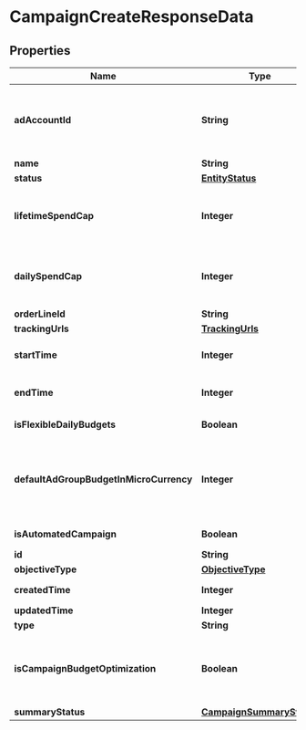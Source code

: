 

# CampaignCreateResponseData

## Properties

Name | Type | Description | Notes
------------ | ------------- | ------------- | -------------
**adAccountId** | **String** | Campaign&#39;s Advertiser ID. If you want to create a campaign in a Business Account shared account you need to specify the Business Access advertiser ID in both the query path param as well as the request body schema. |  [optional]
**name** | **String** | Campaign name. |  [optional]
**status** | [**EntityStatus**](EntityStatus.md) |  |  [optional]
**lifetimeSpendCap** | **Integer** | Campaign total spending cap. Required for Campaign Budget Optimization (CBO) campaigns. This and \&quot;daily_spend_cap\&quot; cannot be set at the same time. |  [optional]
**dailySpendCap** | **Integer** | Campaign daily spending cap. Required for Campaign Budget Optimization (CBO) campaigns. This and \&quot;lifetime_spend_cap\&quot; cannot be set at the same time. |  [optional]
**orderLineId** | **String** | Order line ID that appears on the invoice. |  [optional]
**trackingUrls** | [**TrackingUrls**](TrackingUrls.md) |  |  [optional]
**startTime** | **Integer** | Campaign start time. Unix timestamp in seconds. Only used for Campaign Budget Optimization (CBO) campaigns. |  [optional]
**endTime** | **Integer** | Campaign end time. Unix timestamp in seconds. Only used for Campaign Budget Optimization (CBO) campaigns. |  [optional]
**isFlexibleDailyBudgets** | **Boolean** | Determine if a campaign has flexible daily budgets setup. |  [optional]
**defaultAdGroupBudgetInMicroCurrency** | **Integer** | When transitioning from campaign budget optimization to non-campaign budget optimization, the default_ad_group_budget_in_micro_currency will propagate to each child ad groups daily budget. Unit is micro currency of the associated advertiser account. |  [optional]
**isAutomatedCampaign** | **Boolean** | Specifies whether the campaign was created in the automated campaign flow |  [optional]
**id** | **String** | Campaign ID. |  [optional]
**objectiveType** | [**ObjectiveType**](ObjectiveType.md) |  |  [optional]
**createdTime** | **Integer** | Campaign creation time. Unix timestamp in seconds. |  [optional]
**updatedTime** | **Integer** | UTC timestamp. Last update time. |  [optional]
**type** | **String** | Always \&quot;campaign\&quot;. |  [optional]
**isCampaignBudgetOptimization** | **Boolean** | Determines if a campaign automatically generate ad-group level budgets given a campaign budget to maximize campaign outcome. When transitioning from non-cbo to cbo, all previous child ad group budget will be cleared. |  [optional]
**summaryStatus** | [**CampaignSummaryStatus**](CampaignSummaryStatus.md) |  |  [optional]




